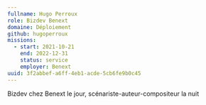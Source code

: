 ```yaml
---
fullname: Hugo Perroux
role: Bizdev Benext
domaine: Déploiement
github: hugoperroux
missions:
  - start: 2021-10-21
    end: 2022-12-31
    status: service
    employer: Benext
uuid: 3f2abbef-a6ff-4eb1-acde-5cb6fe9b0c45
---
```

Bizdev chez Benext le jour, scénariste-auteur-compositeur la nuit